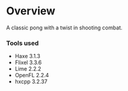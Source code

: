 # Overview #

A classic pong with a twist in shooting combat.

### Tools used ###

* Haxe 3.1.3
* Flixel 3.3.6
* Lime 2.2.2
* OpenFL 2.2.4
* hxcpp 3.2.37